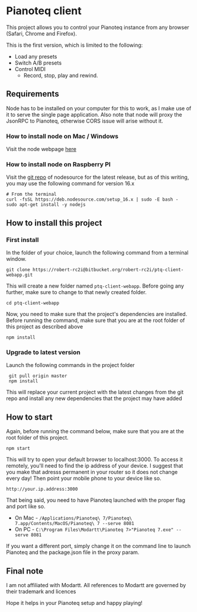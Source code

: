 # Pianoteq client

This project allows you to control your Pianoteq instance from any browser (Safari, Chrome and Firefox).

This is the first version, which is limited to the following:

* Load any presets
* Switch A/B presets
* Control MIDI
    * Record, stop, play and rewind.

## Requirements

Node has to be installed on your computer for this to work, as I make use of it to serve the single page application.  Also note that node will proxy the JsonRPC to Pianoteq, otherwise CORS issue will arise without it.

### How to install node on Mac / Windows
Visit the node webpage [here](https://nodejs.dev) 

### How to install node on Raspberry PI
Visit the [git repo](https://github.com/nodesource/distributions) of nodesource for the latest release, but as of this writing, you may use the following command for version 16.x

    # From the terminal
    curl -fsSL https://deb.nodesource.com/setup_16.x | sudo -E bash -
    sudo apt-get install -y nodejs

## How to install this project

### First install
In the folder of your choice, launch the following command from a terminal window.

    git clone https://robert-rc2i@bitbucket.org/robert-rc2i/ptq-client-webapp.git


This will create a new folder named `ptq-client-webapp`.  Before going any further, make sure to change to that newly created folder.

    cd ptq-client-webapp

Now, you need to make sure that the project's dependencies are installed. Before running the command, make sure that you are at the root folder of this project as described above

    npm install

### Upgrade to latest version
Launch the following commands in the project folder

     git pull origin master
     npm install

This will replace your current project with the latest changes from the git repo and install any new dependencies that the project may have added

## How to start

Again, before running the command below, make sure that you are at the root folder of this project.

    npm start

This will try to open your default browser to localhost:3000.  To access it remotely, you'll need to find the ip address of your device.  I suggest that you make that adresss permanent in your router so it does not change every day!  Then point your mobile phone to your device like so.

    http://your.ip.address:3000

That being said, you need to have Pianoteq launched with the proper flag and port like so.

* On Mac - `/Applications/Pianoteq\ 7/Pianoteq\ 7.app/Contents/MacOS/Pianoteq\ 7 --serve 8081`
* On PC - `C:\Program Files\Modartt\Pianoteq 7>"Pianoteq 7.exe" --serve 8081`

If you want a different port, simply change it on the command line to launch Pianoteq and the package.json file in the proxy param.

## Final note
I am not affiliated with Modartt.  All references to Modartt are governed by their trademark and licences

Hope it helps in your Pianoteq setup and happy playing!